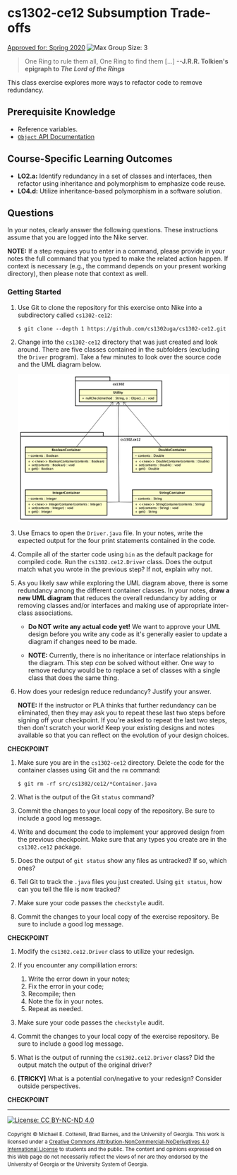 # cs1302-ce12 Subsumption Trade-offs

[Approved for: Spring 2020](https://img.shields.io/badge/Approved%20for-Spring%202020-blue)
![Max Group Size: 3](https://img.shields.io/badge/Max%20Group%20Size-3-important)

> One Ring to rule them all, One Ring to find them [...]
> **--J.R.R. Tolkien's epigraph to _The Lord of the Rings_**

This class exercise explores more ways to refactor code to remove redundancy.

## Prerequisite Knowledge

* Reference variables.
* [`Object` API Documentation](https://docs.oracle.com/javase/8/docs/api/java/lang/Object.html)

## Course-Specific Learning Outcomes

* **LO2.a:** Identify redundancy in a set of classes and interfaces, then refactor using inheritance and 
polymorphism to emphasize code reuse.
* **LO4.d:** Utilize  inheritance-based polymorphism in a software solution.

## Questions

In your notes, clearly answer the following questions. These instructions assume that you are 
logged into the Nike server. 

**NOTE:** If a step requires you to enter in a command, please provide in your notes the full 
command that you typed to make the related action happen. If context is necessary (e.g., the 
command depends on your present working directory), then please note that context as well.

### Getting Started

1. Use Git to clone the repository for this exercise onto Nike into a subdirectory called `cs1302-ce12`:

   ```
   $ git clone --depth 1 https://github.com/cs1302uga/cs1302-ce12.git
   ```

1. Change into the `cs1302-ce12` directory that was just created and look around. There are five 
   classes contained in the subfolders (excluding the `Driver` program). Take a few minutes to look 
   over the source code and the UML diagram below.
   
   ![UML Class Diagram for Starter Code](res/ce12.png)

1. Use Emacs to open the `Driver.java` file. In your notes, write the expected output for the four
   print statements contained in the code.
   
1. Compile all of the starter code using `bin` as the default package for compiled code.
   Run the `cs1302.ce12.Driver` class. Does the output match what you wrote in the previous step?
   If not, explain why not.
   
1. As you likely saw while exploring the UML diagram above, there is some redundancy among 
   the different container classes. In your notes, **draw a new UML diagram** that reduces the overall 
   redundancy by adding or removing classes and/or interfaces and making use of appropriate inter-class
   associations.
   
   * **Do NOT write any actual code yet!** We want to approve your UML design before you write
     any code as it's generally easier to update a diagram if changes need to be made.
     
   * **NOTE:** Currently, there is no inheritance or interface relationships in the diagram. This
     step _can_ be solved without either. One way to remove reduncy would be to replace a set of
     classes with a single class that does the same thing. 
   
1. How does your redesign reduce redundancy? Justify your answer. 

   **NOTE:** If the instructor or PLA thinks that further redundancy can be eliminated, then 
   they may ask you to repeat these last two steps before signing off your checkpoint. If you're 
   asked to repeat the last two steps, then don't scratch your work! Keep your existing designs
   and notes available so that you can reflect on the evolution of your design choices.

**CHECKPOINT**

1. Make sure you are in the `cs1302-ce12` directory. Delete the code for the container classes 
   using Git and the `rm` command:
   
   ```
   $ git rm -rf src/cs1302/ce12/*Container.java
   ```
   
1. What is the output of the Git `status` command?

1. Commit the changes to your local copy of the repository. 
   Be sure to include a good log message.

1. Write and document the code to implement your approved design from the previous checkpoint.
   Make sure that any types you create are in the `cs1302.ce12` package. 
   
1. Does the output of `git status` show any files as untracked? If so, which ones?

1. Tell Git to track the `.java` files you just created.
   Using `git status`, how can you tell the file is now tracked?

1. Make sure your code passes the `checkstyle` audit.

1. Commit the changes to your local copy of the exercise repository.
   Be sure to include a good log message.
   
**CHECKPOINT**
   
1. Modify the `cs1302.ce12.Driver` class to utilize your redesign.

1. If you encounter any compililation errors:

   1. Write the error down in your notes;
   1. Fix the error in your code;
   1. Recompile; then
   1. Note the fix in your notes.
   1. Repeat as needed.

1. Make sure your code passes the `checkstyle` audit.

1. Commit the changes to your local copy of the exercise repository.
   Be sure to include a good log message.

1. What is the output of running the `cs1302.ce12.Driver` class?
   Did the output match the output of the original driver?
   
1. **[TRICKY]** What is a potential con/negative to your redesign?
   Consider outside perspectives.

**CHECKPOINT**

<hr/>

[![License: CC BY-NC-ND 4.0](https://img.shields.io/badge/License-CC%20BY--NC--ND%204.0-lightgrey.svg)](http://creativecommons.org/licenses/by-nc-nd/4.0/)

<small>
Copyright &copy; Michael E. Cotterell, Brad Barnes, and the University of Georgia.
This work is licensed under a <a rel="license" href="http://creativecommons.org/licenses/by-nc-nd/4.0/">Creative Commons Attribution-NonCommercial-NoDerivatives 4.0 International License</a> to students and the public.
The content and opinions expressed on this Web page do not necessarily reflect the views of nor are they endorsed by the University of Georgia or the University System of Georgia.
</small>
